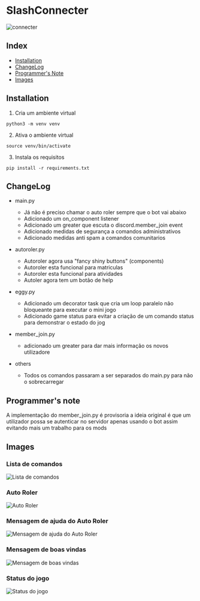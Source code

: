 # SlashConnecter
![connecter](https://i.imgur.com/BbhmMqj.png)

## Index
- [Installation](https://github.com/FJ-RATO/SlashConnecter#installation)
- [ChangeLog](https://github.com/FJ-RATO/SlashConnecter#changelog)
- [Programmer's Note](https://github.com/FJ-RATO/SlashConnecter#programmers-note)
- [Images](https://github.com/FJ-RATO/SlashConnecter#images)

## Installation
1. Cria um ambiente virtual
```
python3 -m venv venv
```
2. Ativa o ambiente virtual
```
source venv/bin/activate
```
3. Instala os requisitos
```
pip install -r requirements.txt
```

## ChangeLog

- main.py
    - Já não é preciso chamar o auto roler sempre que o bot vai abaixo  
    - Adicionado um on_component listener
    - Adicionado um greater que escuta o discord.member_join event
    - Adicionado medidas de segurança a comandos administrativos
    - Adicionado medidas anti spam a comandos comunitarios

- autoroler.py
    - Autoroler agora usa "fancy shiny buttons" (components)
    - Autoroler esta funcional para matriculas
    - Autoroler esta funcional para atividades
    - Autoler agora tem um botão de help

- eggy.py
    - Adicionado um decorator task que cria um loop paralelo não bloqueante para executar o mini jogo
    - Adicionado game status para evitar a criação de um comando status para demonstrar o estado do jog

- member_join.py
    - adicionado um greater para dar mais informação os novos utilizadore

- others
    - Todos os comandos passaram a ser separados do main.py para não o sobrecarregar 

## Programmer's note
A implementação do member_join.py é provisoria a ideia original é que um utilizador possa se autenticar no servidor apenas usando o bot assim evitando mais um trabalho para os mods

## Images

### Lista de comandos
![Lista de comandos](https://i.imgur.com/3tqeB4I.png)

### Auto Roler
![Auto Roler](https://i.imgur.com/wo6BK0I.png)

### Mensagem de ajuda do Auto Roler
![Mensagem de ajuda do Auto Roler](https://i.imgur.com/HNpJlC0.png)

### Mensagem de boas vindas
![Mensagem de boas vindas](https://i.imgur.com/24ksBxo.png)

### Status do jogo
![Status do jogo](https://i.imgur.com/Bxu0z74.png)
